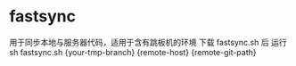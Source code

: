 # fastsync
用于同步本地与服务器代码，适用于含有跳板机的环境
下载 fastsync.sh 后
运行 sh fastsync.sh {your-tmp-branch} {remote-host} {remote-git-path}
